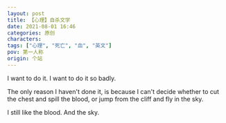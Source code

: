 ```yaml
---
layout: post
title: 【心理】自杀文学
date: 2021-08-01 16:46
categories: 原创
characters: 
tags: ["心理", "死亡", "血", "英文"]
pov: 第一人称
origin: 个站
---
```


I want to do it. I want to do it so badly.

The only reason I haven't done it, is because I can't decide whether to cut the chest and spill the blood, or jump from the cliff and fly in the sky.

I still like the blood. And the sky.
